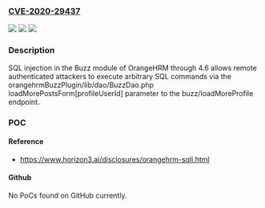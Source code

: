 ### [CVE-2020-29437](https://cve.mitre.org/cgi-bin/cvename.cgi?name=CVE-2020-29437)
![](https://img.shields.io/static/v1?label=Product&message=n%2Fa&color=blue)
![](https://img.shields.io/static/v1?label=Version&message=n%2Fa&color=blue)
![](https://img.shields.io/static/v1?label=Vulnerability&message=n%2Fa&color=brighgreen)

### Description

SQL injection in the Buzz module of OrangeHRM through 4.6 allows remote authenticated attackers to execute arbitrary SQL commands via the orangehrmBuzzPlugin/lib/dao/BuzzDao.php loadMorePostsForm[profileUserId] parameter to the buzz/loadMoreProfile endpoint.

### POC

#### Reference
- https://www.horizon3.ai/disclosures/orangehrm-sqli.html

#### Github
No PoCs found on GitHub currently.

